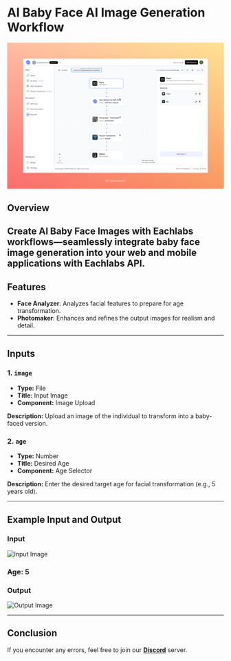 # AI Baby Face AI Image Generation Workflow

<img src="images/baby-face-ai-image-generation-workflow-full.jpeg" alt="AI Baby Face AI Image Generation Workflow"/>

## Overview

Create AI Baby Face Images with Eachlabs workflows—seamlessly integrate baby face image generation into your web and mobile applications with Eachlabs API.
---

## Features

- **Face Analyzer**: Analyzes facial features to prepare for age transformation.  
- **Photomaker**: Enhances and refines the output images for realism and detail.  

---

## Inputs

### 1. `image`  
- **Type:** File  
- **Title:** Input Image  
- **Component:** Image Upload  

**Description:** Upload an image of the individual to transform into a baby-faced version.

### 2. `age`  
- **Type:** Number  
- **Title:** Desired Age  
- **Component:** Age Selector  

**Description:** Enter the desired target age for facial transformation (e.g., 5 years old).

---

## Example Input and Output

### Input  

<img src="https://storage.googleapis.com/magicpoint/models/women.png" alt="Input Image" width="150"/>  

### Age: 5

### Output  

<img src="https://storage.googleapis.com/magicpoint/github-outputs/baby-face-ai-image-generation-workflow-output.webp" alt="Output Image" width="150"/>  

---

## Conclusion

If you encounter any errors, feel free to join our <b><a href="https://discord.com/invite/yzZD4ZxBPt" target="_blank">Discord</a></b> server.
